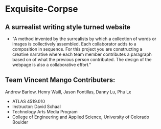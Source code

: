 # Exquisite-Corpse
## A surrealist writing style turned website

* "A method invented by the surrealists by which a collection of words or images is collectively assembled. Each collaborator adds to a composition in sequence. For this project you are constructing a creative narrative where each team member contributes a paragraph based on of what the previous person contributed. The design of the webpage is also a collaborative effort."

## Team Vincent Mango Contributers:
Andrew Barlow, 
Henry Waill, 
Jason Fontillas, 
Danny Lu, 
Phu Le

* ATLAS 4519.010
* Instructor: David Schaal
* Technology Arts Media Program
* College of Engineering and Applied Science, University of Colorado Boulder

